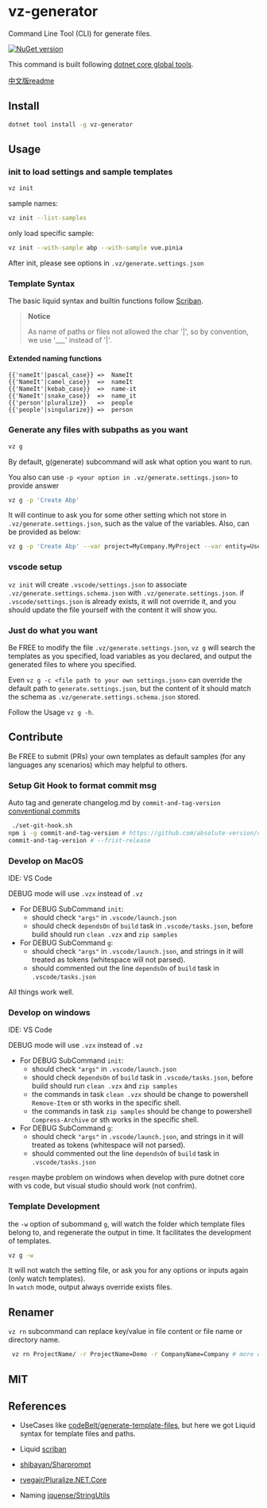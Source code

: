 # vz-generator

Command Line Tool (CLI) for generate files.  

[![NuGet version](https://badge.fury.io/nu/vz-generator.svg)](https://badge.fury.io/nu/vz-generator)

This command is built following [dotnet core global tools](https://docs.microsoft.com/zh-cn/dotnet/core/tools/global-tools).  

[中文版readme](README_zh.md)

## Install

```bash
dotnet tool install -g vz-generator
```

## Usage

### init to load settings and sample templates

```bash
vz init 
```

sample names:

```bash
vz init --list-samples
```

only load specific sample:

```bash
vz init --with-sample abp --with-sample vue.pinia
```

After init, please see options in `.vz/generate.settings.json`

### Template Syntax

The basic liquid syntax and builtin functions follow [Scriban](https://github.com/scriban/scriban/blob/master/doc/builtins.md#string-functions).

> **Notice**  
>
> As name of paths or files not allowed the char '|', so by convention, we use '___' instead of '|'.

#### Extended naming functions

```liquid
{{'nameIt'|pascal_case}} =>  NameIt 
{{'NameIt'|camel_case}}  =>  nameIt 
{{'NameIt'|kebab_case}}  =>  name-it 
{{'NameIt'|snake_case}}  =>  name_it 
{{'person'|pluralize}}   =>  people 
{{'people'|singularize}} =>  person 
```

### Generate any files with subpaths as you want

```bash
vz g
```

By default, g(generate) subcommand will ask what option you want to run.

You also can use `-p <your option in .vz/generate.settings.json>` to provide answer

```bash
vz g -p 'Create Abp'
```

It will continue to ask you for some other setting which not store in `.vz/generate.settings.json`, such as the value of the variables. Also, can be provided as below:

```bash
vz g -p 'Create Abp' --var project=MyCompany.MyProject --var entity=User
```

### vscode setup

`vz init` will create `.vscode/settings.json` to associate `.vz/generate.settings.schema.json` with `.vz/generate.settings.json`. if `.vscode/settings.json` is already exists, it will not override it, and you should update the file yourself with the content it will show you.

### Just do what you want

Be FREE to modify the file `.vz/generate.settings.json`, `vz g` will search the templates as you specified, load variables as you declared, and output the generated files to where you specified.

Even `vz g -c <file path to your own settings.json>` can override the default path to `generate.settings.json`, but the content of it should match the schema as `.vz/generate.settings.schema.json` stored.

Follow the Usage `vz g -h`.

## Contribute

Be FREE to submit (PRs) your own templates as default samples (for any languages any scenarios) which may helpful to others.

### Setup Git Hook to format commit msg

Auto tag and generate changelog.md by `commit-and-tag-version`
[conventional commits](https://www.conventionalcommits.org/en/v1.0.0/#summary)

```bash
 ./set-git-hook.sh
npm i -g commit-and-tag-version # https://github.com/absolute-version/commit-and-tag-version#bumpfiles-packagefiles-and-updaters
commit-and-tag-version # --frist-release
```

### Develop on MacOS

IDE: VS Code

DEBUG mode will use `.vzx` instead of `.vz`

- For DEBUG SubCommand `init`:
  - should check `"args"` in `.vscode/launch.json`
  - should check `dependsOn` of `build` task in `.vscode/tasks.json`, before build should run `clean .vzx` and `zip samples`
- For DEBUG SubCommand `g`:
  - should check `"args"` in `.vscode/launch.json`, and strings in it will treated as tokens (whitespace will not parsed).
  - should commented out the line `dependsOn` of `build` task in `.vscode/tasks.json`

All things work well.

### Develop on windows

IDE: VS Code

DEBUG mode will use `.vzx` instead of `.vz`

- For DEBUG SubCommand `init`:
  - should check `"args"` in `.vscode/launch.json`
  - should check `dependsOn` of `build` task in `.vscode/tasks.json`, before build should run `clean .vzx` and `zip samples`
  - the commands in task `clean .vzx` should be change to powershell `Remove-Item` or sth works in the specific shell.
  - the commands in task `zip samples` should be change to powershell `Compress-Archive` or sth works in the specific shell.
- For DEBUG SubCommand `g`:
  - should check `"args"` in `.vscode/launch.json`, and strings in it will treated as tokens (whitespace will not parsed).
  - should commented out the line `dependsOn` of `build` task in `.vscode/tasks.json`

`resgen` maybe problem on windows when develop with pure dotnet core with vs code, but visual studio should work (not confrim).

### Template Development

the `-w` option of subommand `g`, will watch the folder which template files belong to, and regenerate the output in time. It facilitates the development of templates.

```bash
vz g -w 
```

It will not watch the setting file, or ask you for any options or inputs again (only watch templates).  
In `watch` mode, output always override exists files.

## Renamer

`vz rn` subcommand can replace key/value in file content or file name or directory name.  

``` bash
 vz rn ProjectName/ -r ProjectName=Demo -r CompanyName=Company # more options try: vz rn -h
```

## MIT

## References

- UseCases like [codeBelt/generate-template-files](https://github.com/codeBelt/generate-template-files), but here we got Liquid syntax for template files and paths.

- Liquid [scriban](https://github.com/scriban/scriban)

- [shibayan/Sharprompt](https://github.com/shibayan/Sharprompt)

- [rvegajr/Pluralize.NET.Core](https://github.com/rvegajr/Pluralize.NET.Core)

- Naming [jquense/StringUtils](https://github.com/jquense/StringUtils)
